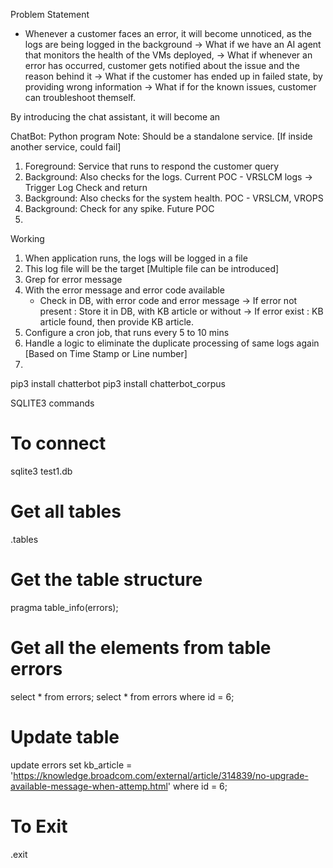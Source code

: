Problem Statement
* Whenever a customer faces an error, it will become unnoticed, as the logs are being logged in the background
    -> What if we have an AI agent that monitors the health of the VMs deployed, 
    -> What if whenever an error has occurred, customer gets notified about the issue and the reason behind it
    -> What if the customer has ended up in failed state, by providing wrong information
    -> What if for the known issues, customer can troubleshoot themself.

By introducing the chat assistant, it will become an 

ChatBot: Python program
Note: Should be a standalone service. [If inside another service, could fail]
1. Foreground: Service that runs to respond the customer query
2. Background: Also checks for the logs. Current POC - VRSLCM logs
    -> Trigger Log Check and return 
3. Background: Also checks for the system health. POC - VRSLCM, VROPS
4. Background: Check for any spike. Future POC
5. 

Working
1. When application runs, the logs will be logged in a file
2. This log file will be the target [Multiple file can be introduced]
3. Grep for error message
4. With the error message and error code available
    * Check in DB, with error code and error message
        -> If error not present : Store it in DB, with KB article or without 
        -> If error exist : KB article found, then provide KB article. 
5. Configure a cron job, that runs every 5 to 10 mins
6. Handle a logic to eliminate the duplicate processing of same logs again [Based on Time Stamp or Line number]
7. 


pip3 install chatterbot
pip3 install chatterbot_corpus



SQLITE3 commands

# To connect
sqlite3 test1.db

# Get all tables
.tables

# Get the table structure
pragma table_info(errors);

# Get all the elements from table errors
select * from errors;
select * from errors where id = 6;

# Update table
update errors set kb_article = 'https://knowledge.broadcom.com/external/article/314839/no-upgrade-available-message-when-attemp.html' where id = 6;

# To Exit
.exit